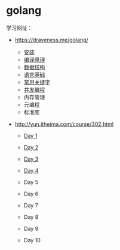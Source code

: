 # golang

学习网址：

* https://draveness.me/golang/
  * [安装](https://github.com/LetLifeStop/golang/blob/master/Go%E5%9F%BA%E7%A1%80/%E5%AE%89%E8%A3%85.md)
  * [编译原理](https://github.com/LetLifeStop/golang/blob/master/Go%E5%9F%BA%E7%A1%80/%E7%AC%AC%E4%B8%80%E7%AB%A0%20%E7%BC%96%E8%AF%91%E5%8E%9F%E7%90%86.md)
  * [数据结构](https://github.com/LetLifeStop/golang/blob/master/Go%E5%9F%BA%E7%A1%80/%E7%AC%AC%E4%BA%8C%E7%AB%A0%20%E6%95%B0%E6%8D%AE%E7%BB%93%E6%9E%84.md)
  * [语言基础](https://github.com/LetLifeStop/golang/blob/master/Go%E5%9F%BA%E7%A1%80/%E7%AC%AC%E4%B8%89%E7%AB%A0%20%E8%AF%AD%E8%A8%80%E5%9F%BA%E7%A1%80.md)
  * [常用关键字](https://github.com/LetLifeStop/golang/blob/master/Go%E5%9F%BA%E7%A1%80/%E7%AC%AC%E5%9B%9B%E7%AB%A0%20%E5%B8%B8%E7%94%A8%E5%85%B3%E9%94%AE%E5%AD%97.md)
  * [并发编程](https://github.com/LetLifeStop/golang/blob/master/Go%E5%9F%BA%E7%A1%80/%E7%AC%AC%E4%BA%94%E7%AB%A0%20%E5%B9%B6%E5%8F%91%E7%BC%96%E7%A8%8B.md)
  * 内存管理
  * 元编程
  * 标准库

* http://yun.itheima.com/course/302.html

  * [Day  1](https://github.com/LetLifeStop/golang/blob/master/Go%E8%AF%AD%E8%A8%80%E5%85%A5%E9%97%A8%E6%95%99%E7%A8%8B%20%E9%BB%91%E9%A9%AC/Day%201.md)

  * [Day  2](https://github.com/LetLifeStop/golang/blob/master/Go%E8%AF%AD%E8%A8%80%E5%85%A5%E9%97%A8%E6%95%99%E7%A8%8B%20%E9%BB%91%E9%A9%AC/Day%202.md)

  * [Day  3](https://github.com/LetLifeStop/golang/blob/master/Go%E8%AF%AD%E8%A8%80%E5%85%A5%E9%97%A8%E6%95%99%E7%A8%8B%20%E9%BB%91%E9%A9%AC/Day%203.md)

  * [Day  4](https://github.com/LetLifeStop/golang/blob/master/Go%E8%AF%AD%E8%A8%80%E5%85%A5%E9%97%A8%E6%95%99%E7%A8%8B%20%E9%BB%91%E9%A9%AC/Day%204.md)

  * Day  5

  * Day  6

  * Day  7

  * Day  8

  * Day  9

  * Day  10

    

